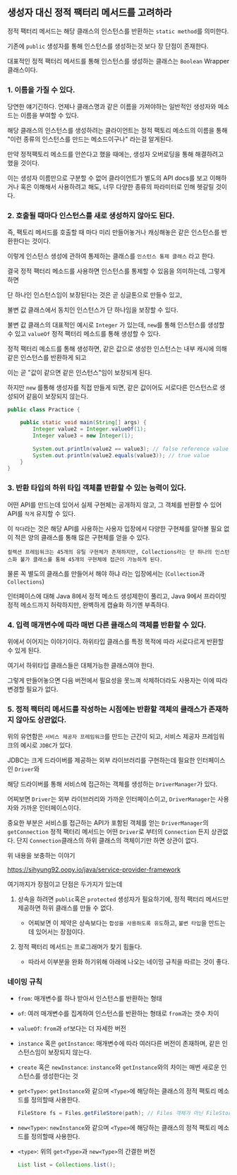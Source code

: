 ## 생성자 대신 정적 팩터리 메서드를 고려하라

정적 팩터리 메서드는 해당 클래스의 인스턴스를 반환하는 `static method`를 의미한다.

기존에 `public` 생성자를 통해 인스턴스를 생성하는것 보다 장 단점이 존재한다.

대표적인 정적 팩터리 메서드를 통해 인스턴스를 생성하는 클래스는 `Boolean` Wrapper 클래스이다.

### 1. 이름을 가질 수 있다.

당연한 얘기긴하다. 언제나 클래스명과 같은 이름을 가져야하는 일반적인 생성자와 메소드는 이름을 부여할 수 있다.

해당 클래스의 인스턴스를 생성하려는 클라이언트는 정적 팩토리 메소드의 이름을 통해 "이런 종류의 인스턴스를 만드는 메소드이구나" 라는걸 알게된다.

만약 정적팩토리 메소드를 안쓴다고 했을 때에는, 생성자 오버로딩을 통해 해결하려고 했을 것이다.

이는 생성자 이름만으로 구분할 수 없어 클라이언트가 별도의 API docs를 보고 이해하거나 혹은 이해해서 사용하려고 해도, 너무 다양한 종류의 파라미터로 인해 헷갈릴 것이다.

### 2. 호출될 때마다 인스턴스를 새로 생성하지 않아도 된다.

즉, 팩토리 메서드를 호출할 때 마다 미리 만들어놓거나 캐싱해놓은 같은 인스턴스를 반환한다는 것이다.

이렇게 인스턴스 생성에 관하여 통제하는 클래스를 `인스턴스 통제 클래스` 라고 한다.

결국 정적 팩터리 메소드를 사용하면 인스턴스를 통제할 수 있음을 의미하는데, 그렇게 하면

단 하나인 인스턴스임이 보장된다는 것은 곧 싱글톤으로 만들수 있고, 

불변 값 클래스에서 동치인 인스턴스가 단 하나임을 보장할 수 있다.

불변 값 클래스의 대표적인 예시로 `Integer` 가 있는데, `new`를 통해 인스턴스를 생성할 수 있고 `valueOf` 정적 팩터리 메소드를 통해 생성할 수 있다.

정적 팩터리 메소드를 통해 생성하면, 같은 값으로 생성한 인스턴스는 내부 캐시에 의해 같은 인스턴스를 반환하게 되고

이는 곧 "값이 같으면 같은 인스턴스"임이 보장되게 된다.

하지만 `new` 를통해 생성자를 직접 만들게 되면, 같은 값이어도 서로다른 인스턴스로 생성되어 같음이 보장되지 않는다.

```java
public class Practice {

    public static void main(String[] args) {
        Integer value2 = Integer.valueOf(1);
        Integer value3 = new Integer(1);
        
        System.out.println(value2 == value3); // false reference value
        System.out.println(value2.equals(value3)); // true value
    }
}
```

### 3. 반환 타입의 하위 타입 객체를 반환할 수 있는 능력이 있다.

어떤 API를 만드는데 있어서 실제 구현체는 공개하지 않고, 그 객체를 반환할 수 있어 API를 `작게` 유지할 수 있다.

이 `작다`라는 것은 해당 API를 사용하는 사용자 입장에서 다양한 구현체를 알아볼 필요 없이 적은 양의 클래스를 통해 많은 구현체를 얻을 수 있다.

```
컬렉션 프레임워크는 45개의 유틸 구현체가 존재하지만, Collections라는 단 하나의 인스턴스화 불가 클래스를 통해 45개의 구현체에 접근이 가능하게 된다.
```
물론 꼭 별도의 클래스를 만들어서 해야 하냐 라는 입장에서는 (`Collection`과 `Collections`)

인터페이스에 대해 Java 8에서 정적 메소드 생성제한이 풀리고, Java 9에서 프라이빗 정적 메소드까지 허락하지만, 완벽하게 캡슐화 하기엔 부족하다.

### 4. 입력 매개변수에 따라 매번 다른 클래스의 객체를 반환할 수 있다.

위에서 이어지는 이야기이다. 하위타입 클래스를 특정 목적에 따라 서로다르게 반환할 수 있게 된다.

여기서 하위타입 클래스들은 대체가능한 클래스여야 한다. 

그렇게 만들어놓으면 다음 버전에서 필요성을 못느껴 삭제하더라도 사용자는 이에 따라 변경할 필요가 없다.

### 5. 정적 팩터리 메서드를 작성하는 시점에는 반환할 객체의 클래스가 존재하지 않아도 상관없다.

위의 유연함은 `서비스 제공자 프레임워크`를 만드는 근간이 되고, 서비스 제공자 프레임워크의 예시로 `JDBC`가 있다.

JDBC는 크게 드라이버를 제공하는 외부 라이브러리를 구현하는데 필요한 인터페이스인 `Driver`와 

해당 드라이버를 통해 서비스에 접근하는 객체를 생성하는 `DriverManager`가 있다.

어찌보면 `Driver`는 외부 라이브러리와 가까운 인터페이스이고, `DriverManager`는 사용자와 가까운 인터페이스이다.

중요한 부분은 서비스를 접근하는 API가 포함된 객체를 얻는 `DriverManager`의 `getConnection` 정적 팩터리 메서드는 어떤 `Driver`로 부터의 `Connection` 든지 상관없다. 단지 `Connection`클래스의 하위 클래스의 객체이기만 하면 상관이 없다.

위 내용을 보충하는 이야기

https://sihyung92.oopy.io/java/service-provider-framework


여기까지가 장점이고 단점은 두가지가 있는데

1. 상속을 하려면 `public`혹은 `protected` 생성자가 필요하기에, 정적 팩터리 메서드만 제공하면 하위 클래스를 만들 수 없다.
    - 어찌보면 이 제약은 상속보다는 `합성을 사용하도록 유도`하고, `불변 타입`을 만드는데 있어서는 장점이다.

2. 정적 팩터리 메서드는 프로그래머가 찾기 힘들다.
    -  따라서 이부분을 완화 하기위해 아래에 나오는 네이밍 규칙을 따르는 것이 좋다.

### 네이밍 규칙

- `from`: 매개변수를 하나 받아서 인스턴스를 반환하는 형태

- `of`: 여러 매개변수를 집계하여 인스턴스를 반환하는 형태로 `from`과는 갯수 차이

- `valueOf`: `from`과 `of`보다는 더 자세한 버전

- `instance` 혹은 `getInstance`: 매개변수에 따라 여러다른 버전이 존재하며, 같은 인스턴스임이 보장되지 않는다.

- `create` 혹은 `newInstance`: `instance`와 `getInstance`와의 차이는 매번 새로운 인스턴스를 생성한다는 것

- `get<Type>`: `getInstance`와 같으며 `<Type>`에 해당하는 클래스의 정적 팩토리 메소드를 정의할때 사용한다.

    ```java
    FileStore fs = Files.getFileStore(path); // Files 객체가 아닌 FileStore 객체를 얻는다.
    ```
- `new<Type>`: `newInstance`와 같으며 `<Type>`에 해당하는 클래스의 정적 팩토리 메소드를 정의할때 사용한다.

- `<type>`: 위의 `get<Type>`과 `new<Type>`의 간결한 버전
    ```java
    List list = Collections.list();
    ```